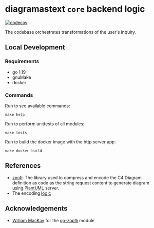 # diagramastext `core` backend logic

[![codecov](https://codecov.io/github/kislerdm/diagramastext/branch/master/graph/badge.svg)](https://codecov.io/github/kislerdm/diagramastext)

The codebase orchestrates transformations of the user's inquiry.

## Local Development

### Requirements

- go 1.19
- gnuMake
- docker

### Commands

Run to see available commands:

```commandline
make help
```

Run to perform unittests of all modules:

```commandline
make tests
```

Run to build the docker image with the http server app:

```commandline
make docker-build
```

## References

- [zopfi](https://github.com/google/zopfli): The library used to compress and encode the C4 Diagram definition as code
  as the string request content to generate diagram using [PlantUML](www.plantuml.com/plantuml/uml) server.
- The encoding [logic](rendering/plantuml/plantump-webclient-mimic/src/converter.js)

## Acknowledgements

- [William MacKay](https://github.com/foobaz) for the [go-zopfli](https://github.com/foobaz/go-zopfli) module
